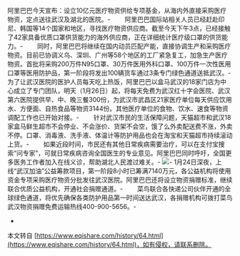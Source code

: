  阿里巴巴今天宣布：设立10亿元医疗物资供给专项基金，从海内外直接采购医疗物资，定点送往武汉及湖北的医院。-
　　阿里巴巴国际站相关人员已经赶赴印尼、韩国等14个国家和地区，寻找医疗物资供应商。截至今天下午3点，已经接触了42家具备优质口罩供货能力的海外供应商，正在详细统计医疗级口罩的供货能力。-
　　同时，阿里巴巴将继续在国内动员匹配产能，直接协调生产和采购医疗物资。目前已协调义乌、深圳、广州等58个地区的工厂紧急复工，加急生产医疗物资。首批将采购200万件N95口罩、30万件医用外科口罩、100万件一次性医用口罩等医用防护品，第一阶段将发出100辆货车通过3条专门绿色通道送抵武汉。-
为了让武汉医院的医护人员每天吃上热饭，阿里巴巴以盒马武汉的18家门店为中心成立了专门团队，明天（1月26日）起，将每天免费为武汉红十字会医院、武汉第六医院提供早、中、晚三餐300份，为武汉市武昌区21家医疗单位每天供应饮用水、方便面、自热食品等物资3144份。其他医疗单位的食物、饮水、速食等物资调配工作也已开始对接。-
　　针对武汉市民的生活保障问题，天猫超市和武汉18家盒马鲜生超市不会停业、不会涨价、货架不会空，饿了么外卖配送费不涨，外卖不停。口罩、消毒液、洗手液、体温计等防护用品也会在淘宝和天猫超市持续滚动上货。-
　　如果近段时间，市民还有其他日常疾病需要治疗，可以在支付宝搜索“问专家”，可就日常疾病咨询全国医生的专业意见。阿里巴巴同时呼吁，全国更多医务工作者加入在线义诊，帮助湖北人民渡过难关。-
![](https://www.williamlong.info/logo/Alibaba.jpg)-
 1月24日深夜，上线“武汉加油”公益筹款项目，第一阶段8小时已筹满7140万元，各公益机构将使用资金专项采购医疗物资分批发往武汉医院。阿里巴巴还将设立物资捐赠标准，继续联合优质公益机构，开通社会捐赠通道。-
　　菜鸟联合各快递公司伙伴开通的全球绿色通道，将优先确保各类防护用品第一时间送达武汉，各捐赠机构可拨打菜鸟武汉物资捐赠免费运输热线400-900-5656。-

-

本文转自 [https://www.eqishare.com/history/64.html](https://www.eqishare.com/history/64.html)，如有侵权，请联系删除。